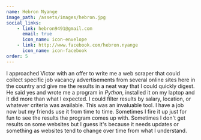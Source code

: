 ```yaml
---
name: Hebron Nyange
image_path: /assets/images/hebron.jpg
social_links:
    - link: hebron9491@gmail.com
      email: true
      icon_name: icon-envelope
    - link: http://www.facebook.com/hebron.nyange
      icon_name: icon-facebook
order: 5
---
```

I approached Victor with an offer to write me a web scraper that could collect specific job vacancy advertisements from several online sites here in the country and give me the results in a neat way that I could quickly digest. He said yes and wrote me a program in _Python_, installed it on my laptop and it did more than what I expected. I could filter results by salary, location, or whatever criteria was available. This was an invaluable tool. I have a job now but my friends use it from time to time. Sometimes I fire it up just for fun to see the results the program comes up with. Sometimes I don't get results on some websites but I guess it's because it needs updates or something as websites tend to change over time from what I understand.
